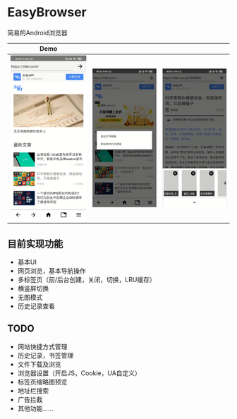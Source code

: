 # EasyBrowser
简易的Android浏览器

|  Demo  |    |    |
| -- | -- | -- |
| ![Screenshot_1](img/Screenshot_1.png) | ![Screenshot_2](img/Screenshot_2.png) | ![Screenshot_3](img/Screenshot_3.png) |


## 目前实现功能
- 基本UI
- 网页浏览，基本导航操作
- 多标签页（前/后台创建，关闭，切换，LRU缓存）
- 横竖屏切换
- 无图模式
- 历史记录查看

## TODO
- 网站快捷方式管理
- 历史记录，书签管理
- 文件下载及浏览
- 浏览器设置（开启JS，Cookie，UA自定义）
- 标签页缩略图预览
- 地址栏搜索
- 广告拦截
- 其他功能……